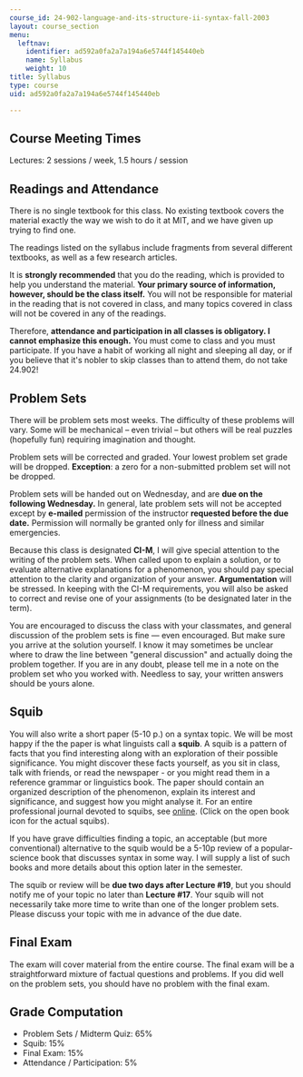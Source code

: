 ```yaml
---
course_id: 24-902-language-and-its-structure-ii-syntax-fall-2003
layout: course_section
menu:
  leftnav:
    identifier: ad592a0fa2a7a194a6e5744f145440eb
    name: Syllabus
    weight: 10
title: Syllabus
type: course
uid: ad592a0fa2a7a194a6e5744f145440eb

---
```


Course Meeting Times
--------------------

Lectures: 2 sessions / week, 1.5 hours / session

Readings and Attendance
-----------------------

There is no single textbook for this class. No existing textbook covers the material exactly the way we wish to do it at MIT, and we have given up trying to find one.

The readings listed on the syllabus include fragments from several different textbooks, as well as a few research articles.

It is **strongly recommended** that you do the reading, which is provided to help you understand the material. **Your primary source of information, however, should be the class itself.** You will not be responsible for material in the reading that is not covered in class, and many topics covered in class will not be covered in any of the readings.

Therefore, **attendance and participation in all classes is obligatory. I cannot emphasize this enough.** You must come to class and you must participate. If you have a habit of working all night and sleeping all day, or if you believe that it's nobler to skip classes than to attend them, do not take 24.902!

Problem Sets
------------

There will be problem sets most weeks. The difficulty of these problems will vary. Some will be mechanical – even trivial – but others will be real puzzles (hopefully fun) requiring imagination and thought.

Problem sets will be corrected and graded. Your lowest problem set grade will be dropped. **Exception**: a zero for a non-submitted problem set will not be dropped.

Problem sets will be handed out on Wednesday, and are **due on the following Wednesday.** In general, late problem sets will not be accepted except by **e-mailed** permission of the instructor **requested before the due date.** Permission will normally be granted only for illness and similar emergencies.

Because this class is designated **CI-M**, I will give special attention to the writing of the problem sets. When called upon to explain a solution, or to evaluate alternative explanations for a phenomenon, you should pay special attention to the clarity and organization of your answer. **Argumentation** will be stressed. In keeping with the CI-M requirements, you will also be asked to correct and revise one of your assignments (to be designated later in the term).

You are encouraged to discuss the class with your classmates, and general discussion of the problem sets is fine — even encouraged. But make sure you arrive at the solution yourself. I know it may sometimes be unclear where to draw the line between "general discussion" and actually doing the problem together. If you are in any doubt, please tell me in a note on the problem set who you worked with. Needless to say, your written answers should be yours alone.

Squib
-----

You will also write a short paper (5-10 p.) on a syntax topic. We will be most happy if the the paper is what linguists call a **squib**. A squib is a pattern of facts that you find interesting along with an exploration of their possible significance. You might discover these facts yourself, as you sit in class, talk with friends, or read the newspaper - or you might read them in a reference grammar or linguistics book. The paper should contain an organized description of the phenomenon, explain its interest and significance, and suggest how you might analyse it. For an entire professional journal devoted to squibs, see [online](http://www.ledonline.it/snippets/). (Click on the open book icon for the actual squibs).

If you have grave difficulties finding a topic, an acceptable (but more conventional) alternative to the squib would be a 5-10p review of a popular-science book that discusses syntax in some way. I will supply a list of such books and more details about this option later in the semester.

The squib or review will be **due two days after Lecture #19**, but you should notify me of your topic no later than **Lecture #17**. Your squib will not necessarily take more time to write than one of the longer problem sets. Please discuss your topic with me in advance of the due date.

Final Exam
----------

The exam will cover material from the entire course. The final exam will be a straightforward mixture of factual questions and problems. If you did well on the problem sets, you should have no problem with the final exam.

Grade Computation
-----------------

*   Problem Sets / Midterm Quiz: 65%
*   Squib: 15%
*   Final Exam: 15%
*   Attendance / Participation: 5%